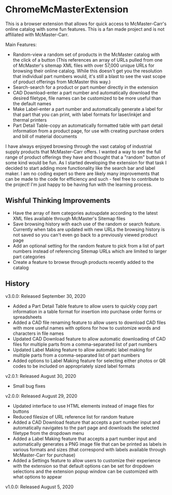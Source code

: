 # ChromeMcMasterExtension
This is a browser extension that allows for quick access to McMaster-Carr's online catalog with some fun features. This is a fan made project and is not affiliated with McMaster-Carr. 

Main Features:
- Random-view a random set of products in the McMaster catalog with the click of a button (This references an array of URLs pulled from one of McMaster's sitemap XML files with over 57,000 unique URLs for browsing their online catalog. While this doesn't get you the resolution that individual part numbers would, it's still a blast to see the vast scope of product offerings from McMaster this way.)
- Search-search for a product or part number directly in the extension
- CAD Download-enter a part number and automatically download the desired filetype, file names can be customized to be more useful than the default names
- Make Label-enter a part number and automatically generate a label for that part that you can print, with label formats for laser/inkjet and thermal printers
- Part Detail Table-copy an automatically formatted table with part detail information from a product page, for use with creating purchase orders and bill of material documents

I have always enjoyed browsing through the vast catalog of industrial supply products that McMaster-Carr offers. I wanted a way to see the full range of product offerings they have and thought that a "random" button of some kind would be fun. As I started developing the extension for that task I decided to start adding more functionality like the search bar and label maker. I am no coding expert so there are likely many improvements that can be made to the code for efficiency and such - feel free to contribute to the project! I'm just happy to be having fun with the learning process. 

## Wishful Thinking Improvements
- Have the array of item categories autoupdate according to the latest XML files available through McMaster's Sitemap files
- Save browsing history with each use of the random or search feature. Currently when tabs are updated with new URLs the browsing history is not saved so you can't even go back to a previously viewed product page
- Add an optional setting for the random feature to pick from a list of part numbers instead of referencing Sitemap URLs which are limited to larger part categories
- Create a feature to browse through products recently added to the catalog

## History
v3.0.0: Released September 30, 2020
- Added a Part Detail Table feature to allow users to quickly copy part information in a table format for insertion into purchase order forms or spreadsheets
- Added a CAD file renaming feature to allow users to download CAD files with more useful names with options for how to customize words and characters in file names
- Updated CAD Download feature to allow automatic downloading of CAD files for multiple parts from a comma-separated list of part numbers
- Updated Label Making feature to allow automatic label making for multiple parts from a comma-separated list of part numbers
- Added options to Label Making feature for selecting either photos or QR codes to be included on appropriately sized label formats

v2.0.1: Released August 30, 2020
- Small bug fixes

v2.0.0: Released August 29, 2020
- Updated interface to use HTML elements instead of image files for buttons
- Reduced filesize of URL reference list for random feature
- Added a CAD Download feature that accepts a part number input and automatically navigates to the part page and downloads the selected filetype from the dropdown menu
- Added a Label Making feature that accepts a part number input and automatically generates a PNG image file that can be printed as labels in various formats and sizes (that correspond with labels available through McMaster-Carr for purchase)
- Added a Settings feature to allow users to customize their experience with the extension so that default options can be set for dropdown selections and the extension popup window can be customized with what options to appear

v1.0.0: Released August 5, 2020
